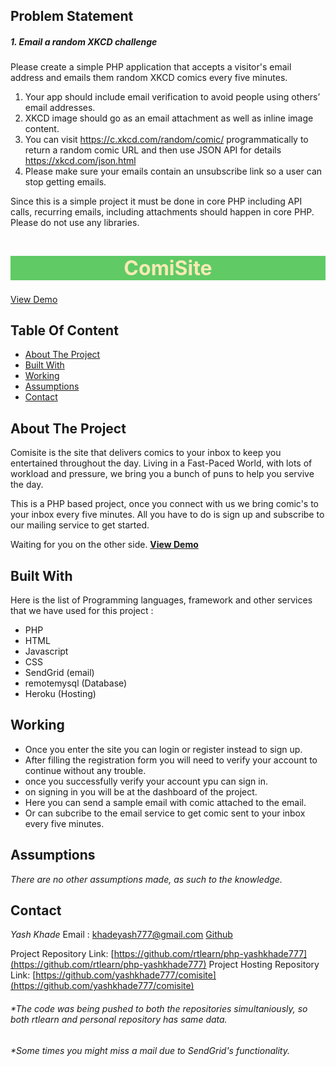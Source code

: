 ## Problem Statement
##### 1. Email a random XKCD challenge
Please create a simple PHP application that accepts a visitor's email address and emails them random XKCD comics every five minutes.

1. Your app should include email verification to avoid people using others’ email addresses.
2. XKCD image should go as an email attachment as well as inline image content.
3. You can visit https://c.xkcd.com/random/comic/ programmatically to return a random comic URL and then use JSON API for details https://xkcd.com/json.html
4. Please make sure your emails contain an unsubscribe link so a user can stop getting emails.

Since this is a simple project it must be done in core PHP including API calls, recurring emails, including attachments should happen in core PHP. Please do not use any libraries.

## 
<h1 style="background-color: rgb(96, 202, 101);
    color: rgb(247, 234, 181);
    text-align: center;
    font-size: xx-large;">ComiSite</h1>
 <a href="https://comisite.herokuapp.com/">View Demo</a>
 
## Table Of Content

- <a href="#about-the-project">About The Project</a>
- <a href="#built-with">Built With</a>
- <a href="#working">Working</a>
- <a href="#assumptions">Assumptions</a>
- <a href="#contact">Contact</a>

## About The Project
Comisite is the site that delivers comics to your inbox to keep you entertained throughout the day. Living in a Fast-Paced World, with lots of workload and pressure, we bring you a bunch of puns to help you servive the day.

This is a PHP based project, once you connect with us we bring comic's to your inbox every five minutes. All you have to do is sign up and subscribe to our mailing service to get started.

Waiting for you on the other side.
**<a href="https://comisite.herokuapp.com/">View Demo</a>**
## Built With

Here is the list of Programming languages, framework and other services that we have used for this project :

- PHP
- HTML
- Javascript
- CSS
- SendGrid (email)
- remotemysql (Database)
- Heroku (Hosting)

## Working
- Once you enter the site you can login or register instead to sign up. 
- After filling the registration form you will need to verify your account to continue without any trouble.
- once you successfully verify your account ypu can sign in.
- on signing in you will be at the dashboard of the project.
- Here you can send a sample email with comic attached to the email.
- Or can subcribe to the email service to get comic sent to your inbox every five minutes.

## Assumptions
*There are no other assumptions made, as such to the knowledge.*


## Contact
 *Yash Khade*
Email :  <khadeyash777@gmail.com>
 [Github](https://github.com/yashkhade777/comisite) 

Project Repository Link: [https://github.com/rtlearn/php-yashkhade777](https://github.com/rtlearn/php-yashkhade777)
Project Hosting Repository Link: [https://github.com/yashkhade777/comisite](https://github.com/yashkhade777/comisite)
###### *The code was being pushed to both the repositories simultaniously, so both rtlearn and personal repository has same data.
###### *Some times you might miss a mail due to SendGrid's functionality. 